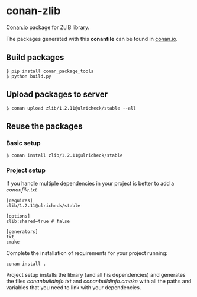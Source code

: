 # conan-zlib

[Conan.io](https://conan.io) package for ZLIB library. 

The packages generated with this **conanfile** can be found in [conan.io](https://conan.io/source/zlib/1.2.11/ulricheck/stable).

## Build packages

    $ pip install conan_package_tools
    $ python build.py
    
## Upload packages to server

    $ conan upload zlib/1.2.11@ulricheck/stable --all
    
## Reuse the packages

### Basic setup

    $ conan install zlib/1.2.11@ulricheck/stable
    
### Project setup

If you handle multiple dependencies in your project is better to add a *conanfile.txt*
    
    [requires]
    zlib/1.2.11@ulricheck/stable

    [options]
    zlib:shared=true # false
    
    [generators]
    txt
    cmake

Complete the installation of requirements for your project running:</small></span>

    conan install . 

Project setup installs the library (and all his dependencies) and generates the files *conanbuildinfo.txt* and *conanbuildinfo.cmake* with all the paths and variables that you need to link with your dependencies.

